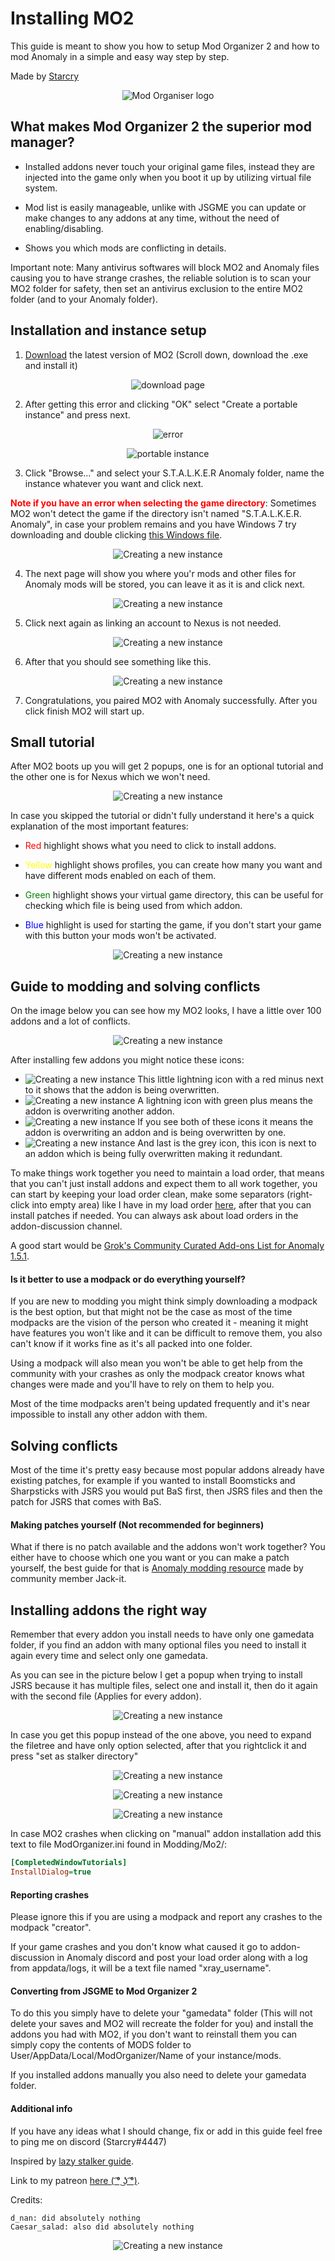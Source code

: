 # Installing MO2

This guide is meant to show you how to setup Mod Organizer 2 and how to mod Anomaly in a simple and easy way step by step.

Made by [Starcry](https://www.blogger.com/profile/07678551170854762591)

<div style="text-align: center;">

![Mod Organiser logo](mo2-images/mo2anomaly.png)

</div>

## What makes Mod Organizer 2 the superior mod manager?

- Installed addons never touch your original game files, instead they are injected into the game only when you boot it up by utilizing virtual file system.

- Mod list is easily manageable, unlike with JSGME you can update or make changes to any addons at any time, without the need of enabling/disabling.

- Shows you which mods are conflicting in details.


Important note: Many antivirus softwares will block MO2 and Anomaly files causing you to have strange crashes, the reliable solution is to scan your MO2 folder for safety, then set an antivirus exclusion to the entire MO2 folder (and to your Anomaly folder).

## Installation and instance setup

1. [Download](https://github.com/Modorganizer2/modorganizer/releases) the latest version of MO2
(Scroll down, download the .exe and install it)

<div style="text-align: center;">

![download page](mo2-images/0.png)

</div>

2. After getting this error and clicking "OK" select "Create a portable instance" and press next.

<div style="text-align: center;">

![error](mo2-images/error.png)

</div>

<div style="text-align: center;">

![portable instance](mo2-images/portable.png)

</div>

3. Click "Browse..." and select your S.T.A.L.K.E.R Anomaly folder, name the instance whatever you want and click next.

<text style="color: red">**Note if you have an error when selecting the game directory**</text>: Sometimes MO2 won't detect the game if the directory isn't named "S.T.A.L.K.E.R. Anomaly", in case your problem remains and you have Windows 7 try downloading and double clicking [this Windows file](https://www.microsoft.com/en-us/download/details.aspx?id=47442).

<div style="text-align: center;">

![Creating a new instance](mo2-images/newinstance.png)

</div>

4. The next page will show you where you'r mods and other files for Anomaly mods will be stored, you can leave it as it is and click next.

<div style="text-align: center;">

![Creating a new instance](mo2-images/1.png)

</div>


5. Click next again as linking an account to Nexus is not needed.

<div style="text-align: center;">

![Creating a new instance](mo2-images/2.png)

</div>


6. After that you should see something like this.

<div style="text-align: center;">

![Creating a new instance](mo2-images/3.png)

</div>


7. Congratulations, you paired MO2 with Anomaly successfully.
After you click finish MO2 will start up.

## Small tutorial
After MO2 boots up you will get 2 popups, one is for an optional tutorial and the other one is for Nexus which we won't need.

<div style="text-align: center;">

![Creating a new instance](mo2-images/4.png)

</div>



In case you skipped the tutorial or didn't fully understand it here's a quick explanation of the most important features:

- <text style="color: red">Red</text> highlight shows what you need to click to install addons.

- <text style="color: yellow">Yellow</text> highlight shows profiles, you can create how many you want and have different mods enabled on each of them.

- <text style="color: green">Green</text> highlight shows your virtual game directory, this can be useful for checking which file is being used from which addon.

- <text style="color: blue">Blue</text> highlight is used for starting the game, if you don't start your game with this button your mods won't be activated.

<div style="text-align: center;">

![Creating a new instance](mo2-images/5.png)

</div>



## Guide to modding and solving conflicts
On the image below you can see how my MO2 looks, I have a little over 100 addons and a lot of conflicts.

<div style="text-align: center;">

![Creating a new instance](mo2-images/6.png)

</div>


After installing few addons you might notice these icons:
- ![Creating a new instance](mo2-images/7.png) This little lightning icon with a red minus next to it shows that the addon is being overwritten.
- ![Creating a new instance](mo2-images/8.png) A lightning icon with green plus means the addon is overwriting another addon.
- ![Creating a new instance](mo2-images/9.png) If you see both of these icons it means the addon is overwriting an addon and is being overwritten by one.
- ![Creating a new instance](mo2-images/10.png) And last is the grey icon, this icon is next to an addon which is being fully overwritten making it redundant.

To make things work together you need to maintain a load order, that means that you can't just install addons and expect them to all work together, you can start by keeping your load order clean, make some separators (right-click into empty area) like I have in my load order [here](https://imgur.com/a/6d29UzT), after that you can install patches if needed. You can always ask about load orders in the addon-discussion channel.

A good start would be [Grok's Community Curated Add-ons List for Anomaly 1.5.1](https://www.moddb.com/mods/stalker-anomaly/addons/groks-anomaly-community-curated-add-ons-list).


#### Is it better to use a modpack or do everything yourself?

If you are new to modding you might think simply downloading a modpack is the best option, but that might not be the case as most of the time modpacks are the vision of the person who created it - meaning it might have features you won't like and it can be difficult to remove them, you also can't know if it works fine as it's all packed into one folder.

Using a modpack will also mean you won't be able to get help from the community with your crashes as only the modpack creator knows what changes were made and you'll have to rely on them to help you. 

Most of the time modpacks aren't being updated frequently and it's near impossible to install any other addon with them.
## Solving conflicts 
Most of the time it's pretty easy because most popular addons already have existing patches, for example if you wanted to install Boomsticks and Sharpsticks with JSRS you would put BaS first, then JSRS files and then the patch for JSRS that comes with BaS.

#### Making patches yourself (Not recommended for beginners)
What if there is no patch available and the addons won't work together? You either have to choose which one you want or you can make a patch yourself, the best guide for that is [Anomaly modding resource](https://www.moddb.com/mods/stalker-anomaly/addons/anomaly-modding-resource-compatibility-patching) made by community member Jack-it.

## Installing addons the right way
Remember that every addon you install needs to have only one gamedata folder, if you find an addon with many optional files you need to install it again every time and select only one gamedata.

As you can see in the picture below I get a popup when trying to install JSRS because it has multiple files, select one and install it, then do it again with the second file (Applies for every addon).

<div style="text-align: center;">

![Creating a new instance](mo2-images/11.png)

</div>

In case you get this popup instead of the one above, you need to expand the filetree and have only option selected, after that you rightclick it and press "set as stalker directory"

<div style="text-align: center;">

![Creating a new instance](mo2-images/12.png)

</div>

<div style="text-align: center;">

![Creating a new instance](mo2-images/13.png)

</div>

<div style="text-align: center;">

![Creating a new instance](mo2-images/14.png)

</div>
                                         
In case MO2 crashes when clicking on "manual" addon installation add this text to file ModOrganizer.ini found in Modding/Mo2/: 

```ini
[CompletedWindowTutorials]
InstallDialog=true
```


#### Reporting crashes
Please ignore this if you are using a modpack and report any crashes to the modpack "creator".

If your game crashes and you don't know what caused it go to addon-discussion in Anomaly discord and post your load order along with a log from appdata/logs, it will be a text file named "xray_username".

#### Converting from JSGME to Mod Organizer 2
To do this you simply have to delete your "gamedata" folder (This will not delete your saves and MO2 will recreate the folder for you) and install the addons you had with MO2, if you don't want to reinstall them you can simply copy the contents of MODS folder to User/AppData/Local/ModOrganizer/Name of your instance/mods. 

If you installed addons manually you also need to delete your gamedata folder.

#### Additional info
If you have any ideas what I should change, fix or add in this guide feel free to ping me on discord (Starcry#4447)

Inspired by [lazy stalker guide](https://lazystalker.blogspot.com/2020/11/mod-organizer-2-stalker-anomaly-addons.html).

Link to my patreon [here ( ͡° ͜ʖ ͡°)](https://cdn.discordapp.com/attachments/831306141904404491/833351054707654706/provak.png).

Credits:

    d_nan: did absolutely nothing
    Caesar_salad: also did absolutely nothing

<div style="text-align: center;">

![Creating a new instance](mo2-images/fuckjsgme3.png)

</div>
